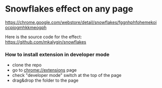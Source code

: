# Snowflakes effect on any page
https://chrome.google.com/webstore/detail/snowflakes/fggnhphfohemekoiocpiogmhkkmeogph

Here is the source code for the effect: https://github.com/mkalygin/snowflakes

### How to install extension in developer mode
- clone the repo
- go to [chrome://extensions](chrome://extensions) page
- check "developer mode" switch at the top of the page
- drag&drop the folder to the page

